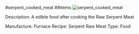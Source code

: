 #serpent_cooked_meat
##items
![serpent_cooked_meat](https://dragon-force-studio.com/images/EF_wiki/serpent_cooked_meat.png)

Description:   A edible food after cooking the Raw Serpent Meat

Manufacture:  Furnace
Recipe:  Serpent Raw Meat
Type:  Food